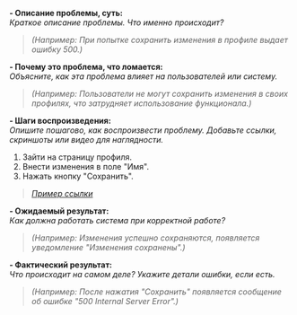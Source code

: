 **- Описание проблемы, суть:**  
_Краткое описание проблемы. Что именно происходит?_

> _(Например: При попытке сохранить изменения в профиле выдает ошибку 500.)_


**- Почему это проблема, что ломается:**  
_Объясните, как эта проблема влияет на пользователей или систему._

> _(Например: Пользователи не могут сохранить изменения в своих профилях, что затрудняет использование функционала.)_

**- Шаги воспроизведения:**  
_Опишите пошагово, как воспроизвести проблему. Добавьте ссылки, скриншоты или видео для наглядности._

1. Зайти на страницу профиля.
2. Внести изменения в поле "Имя".
3. Нажать кнопку "Сохранить".

> _[Пример ссылки](https://example.com)_  

**- Ожидаемый результат:**  
_Как должна работать система при корректной работе?_

> _(Например: Изменения успешно сохраняются, появляется уведомление "Изменения сохранены".)_

**- Фактический результат:**  
_Что происходит на самом деле? Укажите детали ошибки, если есть._

> _(Например: После нажатия "Сохранить" появляется сообщение об ошибке "500 Internal Server Error".)_